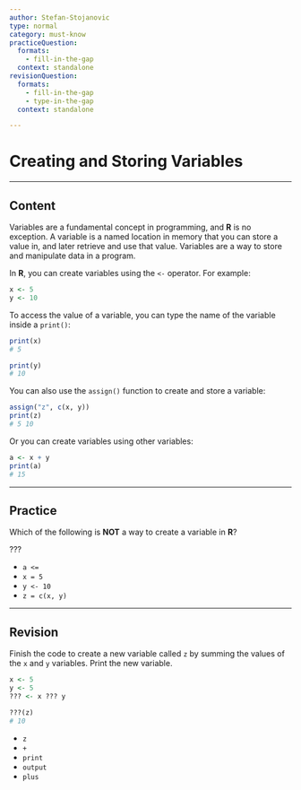 ```yaml
---
author: Stefan-Stojanovic
type: normal
category: must-know
practiceQuestion:
  formats:
    - fill-in-the-gap
  context: standalone
revisionQuestion:
  formats:
    - fill-in-the-gap
    - type-in-the-gap
  context: standalone

---
```


# Creating and Storing Variables

---

## Content

Variables are a fundamental concept in programming, and **R** is no exception. A variable is a named location in memory that you can store a value in, and later retrieve and use that value. Variables are a way to store and manipulate data in a program.

In **R**, you can create variables using the `<-` operator. For example:
```r
x <- 5
y <- 10
```

To access the value of a variable, you can type the name of the variable inside a `print()`:
```r
print(x)
# 5

print(y)
# 10
```

You can also use the `assign()` function to create and store a variable:
```r
assign("z", c(x, y))
print(z)
# 5 10
```

Or you can create variables using other variables:
```r
a <- x + y
print(a)
# 15
```

---
## Practice

Which of the following is **NOT** a way to create a variable in **R**?

???

- `a <=`
- `x = 5`
- `y <- 10`
- `z = c(x, y)`

---
## Revision

Finish the code to create a new variable called `z` by summing the values of the `x` and `y` variables. Print the new variable.
```r
x <- 5
y <- 5
??? <- x ??? y

???(z)
# 10
```

- `z`
- `+`
- `print`
- `output`
- `plus`
